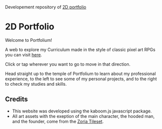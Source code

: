 Developement repository of <a href="https://oscar-casals.github.io/2D_Portfolio/">2D portfolio</a>

# 2D Portfolio

Welcome to Portfolium! 

A web to explore my Curriculum made in the style of classic pixel art RPGs you can visit <a href ="https://oscar-casals.github.io/2D_Portfolio/" target="_blank" rel="noopener noreferrer">here</a>.

Click or tap wherever you want to go to move in that direction.

Head straight up to the temple of Portfolium to learn about my professional experience, to the left to see some of my personal projects, and to the right to check my studies and skills.

## Credits

- This website was developed using the kaboom.js javascript package.
- All art assets with the exeption of the main character, the hooded man, and the founder, come from the <a href = "https://opengameart.org/content/zoria-tileset">Zoria Tileset</a>.

